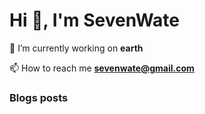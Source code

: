 <h1 >Hi 👋, I'm SevenWate</h1>


🔭 I’m currently working on **earth**

📫 How to reach me **sevenwate@gmail.com**

### Blogs posts
<!-- BLOG-POST-LIST:START -->
<!-- BLOG-POST-LIST:END -->
